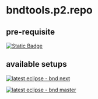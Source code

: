 # bndtools.p2.repo

## pre-requisite

[![Static Badge](https://img.shields.io/badge/download%20eclipse%20oomph-orange?style=flat&link=https%3A%2F%2Fwiki.eclipse.org%2FEclipse_Oomph_Installer)](https://img.shields.io/badge/:badgeContent)

## available setups

[![latest eclipse - bnd next](https://img.shields.io/static/v1?logo=eclipseide&label=latest%20eclipse&message=bndtools%20:%20next&style=for-the-badge&logoColor=white&labelColor=orange&color=gray)](eclipse+installer:https://klibio.github.io/bndtools.p2.repo/setup/config_bnd-next_ecl-latest.setup)

[![latest eclipse - bnd master](https://img.shields.io/static/v1?logo=eclipseide&label=latest%20Eclipse&message=bndtools%20:%20master&style=for-the-badge&logoColor=white&labelColor=orange&color=gray)](eclipse+installer:https://klibio.github.io/bndtools.p2.repo/setup/config_bnd-master_ecl-latest.setup)
